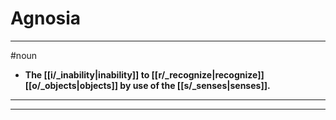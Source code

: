 # Agnosia
---
#noun
- **The [[i/_inability|inability]] to [[r/_recognize|recognize]] [[o/_objects|objects]] by use of the [[s/_senses|senses]].**
---
---
